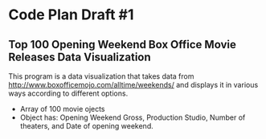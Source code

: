 # Code Plan Draft #1

## Top 100 Opening Weekend Box Office Movie Releases Data Visualization

This program is a data visualization that takes data from  http://www.boxofficemojo.com/alltime/weekends/ and displays it in various ways according to different options.

* Array of 100 movie ojects
* Object has: Opening Weekend Gross, Production Studio, Number of theaters, and Date of opening weekend. 

 